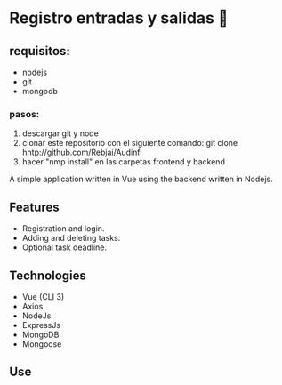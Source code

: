 # Registro entradas y salidas :pencil:

## requisitos:
- nodejs
- git
- mongodb
### pasos:
1. descargar git y node
2. clonar este repositorio con el siguiente comando: git clone hhtp://github.com/Rebjai/Audinf
3. hacer "nmp install" en las carpetas frontend y backend



A simple application written in Vue using the backend written in Nodejs.

## Features
- Registration and login.
- Adding and deleting tasks.
- Optional task deadline.

## Technologies

- Vue (CLI 3)
- Axios
- NodeJs
- ExpressJs
- MongoDB
- Mongoose

## Use


